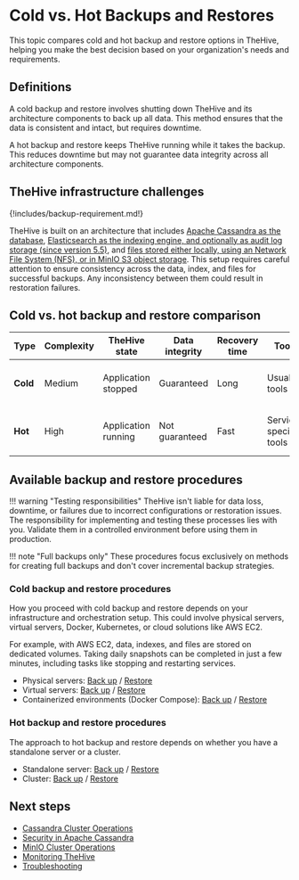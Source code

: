 # Cold vs. Hot Backups and Restores

This topic compares cold and hot backup and restore options in TheHive, helping you make the best decision based on your organization's needs and requirements.

## Definitions

A cold backup and restore involves shutting down TheHive and its architecture components to back up all data. This method ensures that the data is consistent and intact, but requires downtime.

A hot backup and restore keeps TheHive running while it takes the backup. This reduces downtime but may not guarantee data integrity across all architecture components.

## TheHive infrastructure challenges

{!includes/backup-requirement.md!}

TheHive is built on an architecture that includes [Apache Cassandra as the database](../../installation/step-by-step-installation-guide.md#apache-cassandra), [Elasticsearch as the indexing engine, and optionally as audit log storage (since version 5.5)](../../installation/step-by-step-installation-guide.md#elasticsearch), and [files stored either locally, using an Network File System (NFS), or in MinIO S3 object storage](../../installation/step-by-step-installation-guide.md#file-storage). This setup requires careful attention to ensure consistency across the data, index, and files for successful backups. Any inconsistency between them could result in restoration failures.

## Cold vs. hot backup and restore comparison

| Type | Complexity | TheHive state       | Data integrity | Recovery time | Tools                  | Use case |
| -----| ---------- | --------------------| ---------------| --------------| -----------------------| --------|
| **Cold** | Medium     | Application stopped | Guaranteed      | Long        | Usual tools            | Want to ensure data integrity |
| **Hot** | High       | Application running | Not guaranteed  | Fast        | Service-specific tools | Can't afford any downtime |

## Available backup and restore procedures

!!! warning "Testing responsibilities"
    TheHive isn't liable for data loss, downtime, or failures due to incorrect configurations or restoration issues. The responsibility for implementing and testing these processes lies with you. Validate them in a controlled environment before using them in production.

!!! note "Full backups only"
    These procedures focus exclusively on methods for creating full backups and don't cover incremental backup strategies.

### Cold backup and restore procedures

How you proceed with cold backup and restore depends on your infrastructure and orchestration setup. This could involve physical servers, virtual servers, Docker, Kubernetes, or cloud solutions like AWS EC2.

For example, with AWS EC2, data, indexes, and files are stored on dedicated volumes. Taking daily snapshots can be completed in just a few minutes, including tasks like stopping and restarting services.

* Physical servers: [Back up](../backup-restore/backup/cold-backup/physical-server.md) / [Restore](../backup-restore/restore/cold-restore/physical-server.md)
* Virtual servers: [Back up](../backup-restore/backup/cold-backup/virtual-server.md) / [Restore](../backup-restore/restore/cold-restore/virtual-server.md)
* Containerized environments (Docker Compose): [Back up](../backup-restore/backup/cold-backup/docker-compose.md) / [Restore](../backup-restore/restore/cold-restore/docker-compose.md)

### Hot backup and restore procedures

The approach to hot backup and restore depends on whether you have a standalone server or a cluster.

* Standalone server: [Back up](../backup-restore/backup/hot-backup/hot-backup-standalone-server.md) / [Restore](../backup-restore/restore/hot-restore/restore-hot-backup-standalone-server.md)
* Cluster: [Back up](../backup-restore/backup/hot-backup/hot-backup-cluster.md) / [Restore](../backup-restore/restore/hot-restore/restore-hot-backup-cluster.md)

<h2>Next steps</h2>

* [Cassandra Cluster Operations](../cassandra-cluster.md)
* [Security in Apache Cassandra](../cassandra-security.md)
* [MinIO Cluster Operations](../minio-cluster.md)
* [Monitoring TheHive](../monitoring.md)
* [Troubleshooting](../troubleshooting.md)
